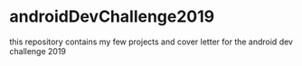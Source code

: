# androidDevChallenge2019
this repository contains my few projects and cover letter for the android dev challenge 2019
